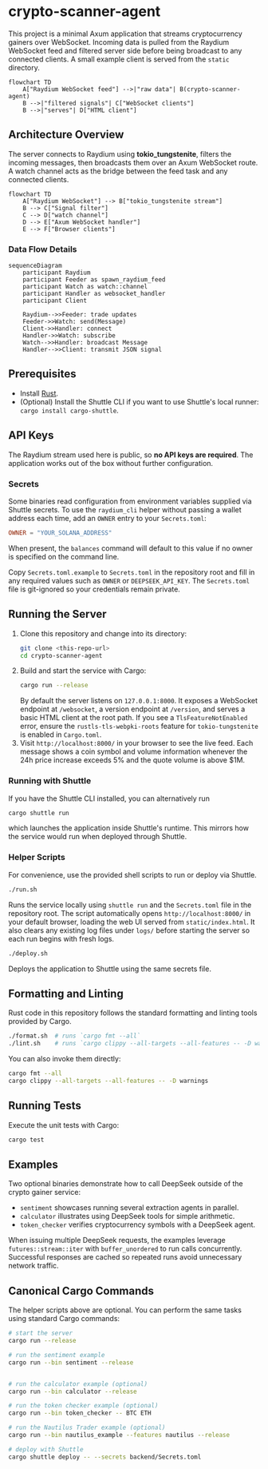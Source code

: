 # crypto-scanner-agent

This project is a minimal Axum application that streams cryptocurrency gainers over WebSocket.
Incoming data is pulled from the Raydium WebSocket feed and filtered server side before being broadcast to any connected clients.
A small example client is served from the `static` directory.

```mermaid
flowchart TD
    A["Raydium WebSocket feed"] -->|"raw data"| B(crypto-scanner-agent)
    B -->|"filtered signals"| C["WebSocket clients"]
    B -->|"serves"| D["HTML client"]
```

## Architecture Overview

The server connects to Raydium using **tokio_tungstenite**, filters the incoming
messages, then broadcasts them over an Axum WebSocket route. A watch channel
acts as the bridge between the feed task and any connected clients.

```mermaid
flowchart TD
    A["Raydium WebSocket"] --> B["tokio_tungstenite stream"]
    B --> C["Signal filter"]
    C --> D["watch channel"]
    D --> E["Axum WebSocket handler"]
    E --> F["Browser clients"]
```

### Data Flow Details

```mermaid
sequenceDiagram
    participant Raydium
    participant Feeder as spawn_raydium_feed
    participant Watch as watch::channel
    participant Handler as websocket_handler
    participant Client

    Raydium-->>Feeder: trade updates
    Feeder->>Watch: send(Message)
    Client->>Handler: connect
    Handler->>Watch: subscribe
    Watch-->>Handler: broadcast Message
    Handler-->>Client: transmit JSON signal
```

## Prerequisites

- Install [Rust](https://www.rust-lang.org/tools/install).
- (Optional) Install the Shuttle CLI if you want to use Shuttle's local runner: `cargo install cargo-shuttle`.

## API Keys

The Raydium stream used here is public, so **no API keys are required**. The application works out of the box without further configuration.

### Secrets

Some binaries read configuration from environment variables supplied via Shuttle
secrets. To use the `raydium_cli` helper without passing a wallet address each
time, add an `OWNER` entry to your `Secrets.toml`:

```toml
OWNER = "YOUR_SOLANA_ADDRESS"
```

When present, the `balances` command will default to this value if no owner is
specified on the command line.

Copy `Secrets.toml.example` to `Secrets.toml` in the repository root and fill in
any required values such as `OWNER` or `DEEPSEEK_API_KEY`. The `Secrets.toml`
file is git-ignored so your credentials remain private.

## Running the Server

1. Clone this repository and change into its directory:
   ```bash
   git clone <this-repo-url>
   cd crypto-scanner-agent
   ```
2. Build and start the service with Cargo:
   ```bash
   cargo run --release
   ```
   By default the server listens on `127.0.0.1:8000`. It exposes a WebSocket endpoint at `/websocket`, a version endpoint at `/version`, and serves a basic HTML client at the root path.
   If you see a `TlsFeatureNotEnabled` error, ensure the `rustls-tls-webpki-roots` feature for `tokio-tungstenite` is enabled in `Cargo.toml`.
3. Visit `http://localhost:8000/` in your browser to see the live feed. Each message shows a coin symbol and volume information whenever the 24h price increase exceeds 5% and the quote volume is above $1M.

### Running with Shuttle

If you have the Shuttle CLI installed, you can alternatively run

```bash
cargo shuttle run
```

which launches the application inside Shuttle's runtime. This mirrors how the service would run when deployed through Shuttle.

### Helper Scripts

For convenience, use the provided shell scripts to run or deploy via Shuttle.

```bash
./run.sh
```

Runs the service locally using `shuttle run` and the `Secrets.toml` file in the repository root. The script automatically opens `http://localhost:8000/` in your default browser, loading the web UI served from `static/index.html`. It also clears any existing log files under `logs/` before starting the server so each run begins with fresh logs.

```bash
./deploy.sh
```

Deploys the application to Shuttle using the same secrets file.

## Formatting and Linting

Rust code in this repository follows the standard formatting and linting tools provided by Cargo.

```bash
./format.sh  # runs `cargo fmt --all`
./lint.sh    # runs `cargo clippy --all-targets --all-features -- -D warnings`
```

You can also invoke them directly:

```bash
cargo fmt --all
cargo clippy --all-targets --all-features -- -D warnings
```

## Running Tests

Execute the unit tests with Cargo:

```bash
cargo test
```

## Examples

Two optional binaries demonstrate how to call DeepSeek outside of the
crypto gainer service:

- `sentiment` showcases running several extraction agents in parallel.
- `calculator` illustrates using DeepSeek tools for simple arithmetic.
- `token_checker` verifies cryptocurrency symbols with a DeepSeek agent.

When issuing multiple DeepSeek requests, the examples leverage
`futures::stream::iter` with `buffer_unordered` to run calls concurrently.
Successful responses are cached so repeated runs avoid unnecessary network
traffic.

## Canonical Cargo Commands

The helper scripts above are optional. You can perform the same tasks using
standard Cargo commands:

```bash
# start the server
cargo run --release

# run the sentiment example
cargo run --bin sentiment --release


# run the calculator example (optional)
cargo run --bin calculator --release

# run the token checker example (optional)
cargo run --bin token_checker -- BTC ETH

# run the Nautilus Trader example (optional)
cargo run --bin nautilus_example --features nautilus --release

# deploy with Shuttle
cargo shuttle deploy -- --secrets backend/Secrets.toml
```
